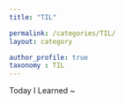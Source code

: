 ```yaml
---
title: "TIL"

permalink: /categories/TIL/
layout: category

author_profile: true
taxonomy : TIL
---
```


Today I Learned ~